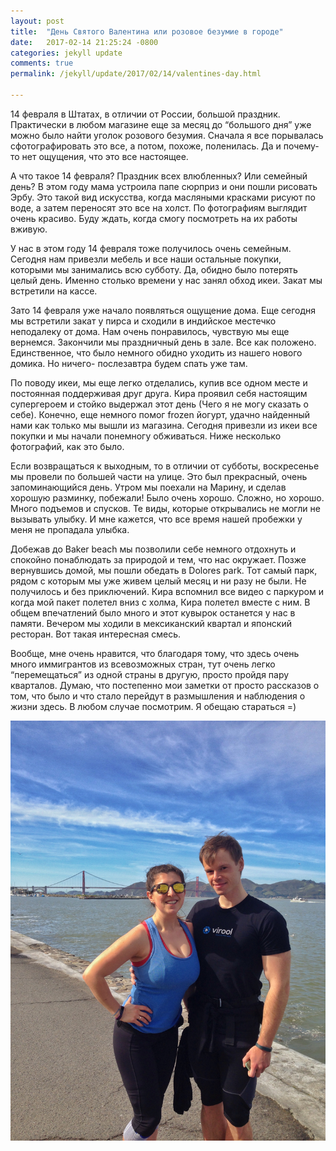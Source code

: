 ```yaml
---
layout: post
title:  "День Святого Валентина или розовое безумие в городе"
date:   2017-02-14 21:25:24 -0800
categories: jekyll update
comments: true
permalink: /jekyll/update/2017/02/14/valentines-day.html

---
```


14 февраля в Штатах, в отличии от России, большой праздник. Практически в  любом магазине еще за месяц до “большого дня” уже можно было найти уголок розового безумия. Сначала я все порывалась сфотографировать это все, а потом, похоже, поленилась. Да  и почему-то нет ощущения, что это все настоящее.

А что такое 14 февраля? <!--separate--> Праздник всех влюбленных? Или семейный день? В этом году мама устроила папе сюрприз и они пошли рисовать Эрбу. Это такой вид искусства, когда масляными красками рисуют по воде, а затем переносят это все на холст. По фотографиям выглядит очень красиво. Буду ждать, когда смогу посмотреть на их работы вживую. 

У нас в этом году 14 февраля тоже получилось очень семейным. Сегодня нам привезли мебель и все наши остальные покупки, которыми мы занимались всю субботу. Да, обидно было потерять целый день. Именно столько времени у нас занял обход икеи. Закат мы встретили на кассе. 

Зато 14 февраля уже начало появляться ощущение дома. Еще сегодня мы встретили  закат у пирса и сходили в индийское местечко неподалеку от дома. Нам очень понравилось, чувствую мы еще вернемся. Закончили мы праздничный день в зале. Все как положено. Единственное, что было немного обидно уходить из нашего нового домика. Но ничего- послезавтра будем спать уже там. 

По поводу икеи,  мы еще легко отделались, купив все одном месте и постоянная поддерживая друг друга. Кира проявил себя настоящим супергероем и стойко выдержал этот день (Чего я не могу сказать о себе). Конечно, еще немного помог frozen йогурт, удачно найденный нами как только мы вышли из магазина.
Сегодня привезли из икеи все покупки и мы начали понемногу обживаться. Ниже несколько фотографий, как это было. 

Если возвращаться к выходным, то в отличии от субботы, воскресенье мы провели по большей части на улице.  Это был прекрасный, очень запоминающийся день. Утром мы поехали на Марину, и сделав хорошую разминку, побежали! Было очень хорошо. Сложно, но хорошо. Много подъемов и спусков. Те виды, которые открывались не могли не вызывать улыбку. И мне кажется, что все время нашей пробежки у меня не пропадала улыбка. 

Добежав до Baker beach мы позволили себе немного отдохнуть и спокойно понаблюдать за природой и тем, что нас окружает. Позже вернувшись домой, мы пошли обедать в Dolores park. Тот самый парк, рядом с которым мы уже живем целый месяц и ни разу не были. Не получилось и без приключений. Кира вспомнил все видео с паркуром и когда мой пакет полетел вниз с холма, Кира полетел вместе с ним. В общем впечатлений было много и этот кувырок останется у нас в памяти. Вечером мы ходили в мексиканский квартал и японский ресторан. Вот такая интересная смесь. 

Вообще, мне очень нравится, что благодаря тому, что здесь очень много иммигрантов из всевозможных стран, тут очень легко “перемещаться” из одной страны в другую, просто пройдя пару кварталов.
Думаю, что постепенно мои заметки от просто рассказов о том, что было и что стало перейдут в размышления и наблюдения о жизни здесь. В любом случае посмотрим. Я обещаю стараться =)

![running](/assets/images/posts/stories/2017-02-14-valentines-day/running.jpg)

 

